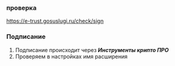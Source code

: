 ### проверка 
https://e-trust.gosuslugi.ru/check/sign

### Подписание
1. Подписание происходит через **_Инструменты крипто ПРО_**
2. Проверяем в настройках имя расширения 
